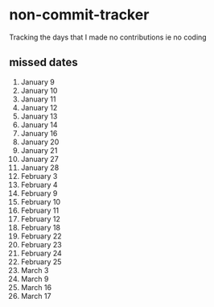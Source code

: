 # non-commit-tracker
Tracking the days that I made no contributions ie no coding

## missed dates
 
 1. January 9 
 1. January 10 
 1. January 11 
 1. January 12 
 1. January 13 
 1. January 14 
 1. January 16 
 1. January 20 
 1. January 21 
 1. January 27 
 1. January 28 
 1. February 3 
 1. February 4 
 1. February 9 
 1. February 10 
 1. February 11 
 1. February 12 
 1. February 18 
 1. February 22 
 1. February 23 
 1. February 24 
 1. February 25 
 1. March 3 
 1. March 9 
 1. March 16 
 1. March 17